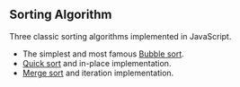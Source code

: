 Sorting Algorithm
-----------------

Three classic sorting algorithms implemented in JavaScript.

+ The simplest and most famous [Bubble sort](http://en.wikipedia.org/wiki/Bubble_sort).
+ [Quick sort](http://en.wikipedia.org/wiki/Quicksort) and in-place implementation.
+ [Merge sort](http://en.wikipedia.org/wiki/Merge_sort) and iteration implementation.